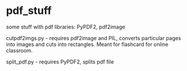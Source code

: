 # pdf_stuff
some stuff with pdf libraries: PyPDF2, pdf2image


cutpdf2imgs.py - requires pdf2image and PIL, converts particular pages into images and cuts into rectangles. Meant for flashcard for online classroom.

split_pdf.py - requires PyPDF2, splits pdf file
